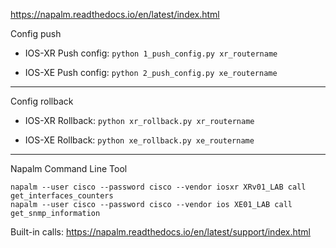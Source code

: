 https://napalm.readthedocs.io/en/latest/index.html<br>

Config push<br>

- IOS-XR Push config: ```python 1_push_config.py xr_routername```

- IOS-XE Push config: ```python 2_push_config.py xe_routername```

---
Config rollback<br>

- IOS-XR Rollback: ```python xr_rollback.py xr_routername```

- IOS-XE Rollback: ```python xe_rollback.py xe_routername```

---

Napalm Command Line Tool<br>

```napalm --user cisco --password cisco --vendor iosxr XRv01_LAB call get_interfaces_counters```<br>
```napalm --user cisco --password cisco --vendor ios XE01_LAB call get_snmp_information```

Built-in calls: https://napalm.readthedocs.io/en/latest/support/index.html

